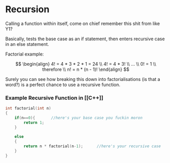 # Recursion

Calling a function within itself, come on chief remember this shit from like Y1?

Basically, tests the base case as an if statement, then enters recursive case in an else statement.

Factorial example:

$$
\begin{align}
4! = 4 * 3 * 2 * 1 = 24 \\
4! = 4 * 3! \\
... \\
0! = 1 \\
therefore \\
n! = n * (n - 1)!
\end{align}
$$

Surely you can see how breaking this down into factorialisations (is that a word?) is a perfect chance to use a recursive function.

### Example Recursive Function in [[C++]]
```c++
int factorial(int n)
{
	if(n==0){		//here's your base case you fuckin moron
		return 1;
	}
	
	else
	{
		return n * factorial(n-1);		//here's your recursive case
	}
}
```